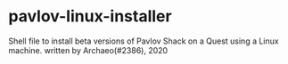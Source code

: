 # pavlov-linux-installer
Shell file to install beta versions of Pavlov Shack on a Quest using a Linux machine. written by Archaeo(#2386), 2020

